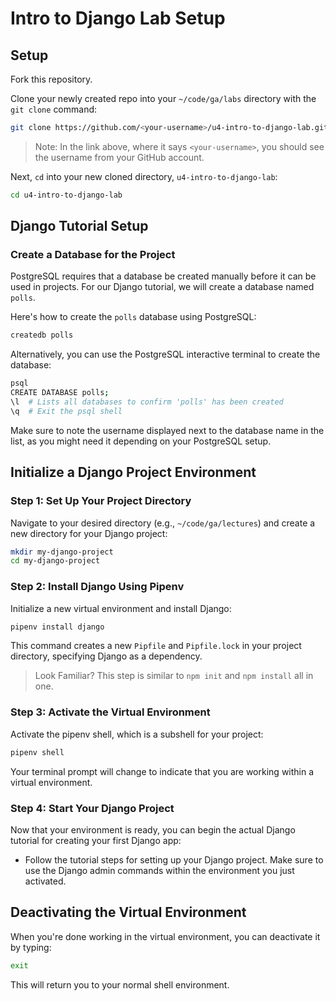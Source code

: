<h1>
  <span class="headline">Intro to Django Lab</span>
  <span class="subhead">Setup</span>
</h1>

## Setup

Fork this repository.

Clone your newly created repo into your `~/code/ga/labs` directory with the `git clone` command:

```bash
git clone https://github.com/<your-username>/u4-intro-to-django-lab.git
```

> Note: In the link above, where it says `<your-username>`, you should see the username from your GitHub account.

Next, `cd` into your new cloned directory, `u4-intro-to-django-lab`:

```bash
cd u4-intro-to-django-lab
```

## Django Tutorial Setup

### Create a Database for the Project

PostgreSQL requires that a database be created manually before it can be used in projects. For our Django tutorial, we will create a database named `polls`.

Here's how to create the `polls` database using PostgreSQL:

```bash
createdb polls
```

Alternatively, you can use the PostgreSQL interactive terminal to create the database:

```bash
psql
CREATE DATABASE polls;
\l  # Lists all databases to confirm 'polls' has been created
\q  # Exit the psql shell
```

Make sure to note the username displayed next to the database name in the list, as you might need it depending on your PostgreSQL setup.

## Initialize a Django Project Environment

### Step 1: Set Up Your Project Directory

Navigate to your desired directory (e.g., `~/code/ga/lectures`) and create a new directory for your Django project:

```bash
mkdir my-django-project
cd my-django-project
```

### Step 2: Install Django Using Pipenv

Initialize a new virtual environment and install Django:

```bash
pipenv install django
```

This command creates a new `Pipfile` and `Pipfile.lock` in your project directory, specifying Django as a dependency.

> Look Familiar? This step is similar to `npm init` and `npm install` all in one.

### Step 3: Activate the Virtual Environment

Activate the pipenv shell, which is a subshell for your project:

```bash
pipenv shell
```

Your terminal prompt will change to indicate that you are working within a virtual environment.

### Step 4: Start Your Django Project

Now that your environment is ready, you can begin the actual Django tutorial for creating your first Django app:

- Follow the tutorial steps for setting up your Django project. Make sure to use the Django admin commands within the environment you just activated.

## Deactivating the Virtual Environment

When you're done working in the virtual environment, you can deactivate it by typing:

```bash
exit
```

This will return you to your normal shell environment.
